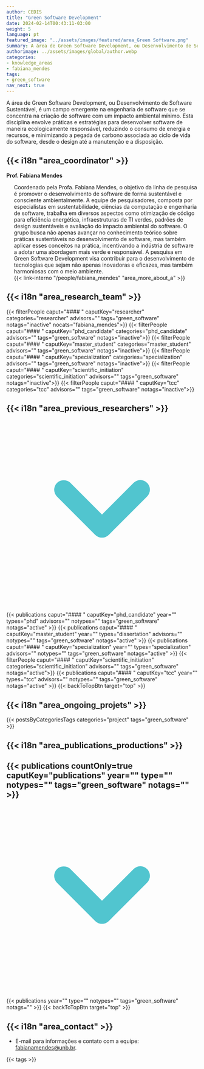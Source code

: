 ```yaml
---
author: CEDIS
title: "Green Software Development"
date: 2024-02-14T00:43:11-03:00
weight: 5
language: pt
featured_image: "../assets/images/featured/area_Green Software.png"
summary: A área de Green Software Development, ou Desenvolvimento de Software Sustentável, é um campo emergente na engenharia de software que se concentra na criação de software com um impacto ambiental mínimo.  
authorimage: ../assets/images/global/author.webp
categories:
- knowledge_areas
- fabiana_mendes
tags: 
- green_software
nav_next: true
---
```

<div id="top"></div>

A área de Green Software Development, ou Desenvolvimento de Software Sustentável, é um campo emergente na engenharia de software que se concentra na criação de software com um impacto ambiental mínimo. Esta disciplina envolve práticas e estratégias para desenvolver software de maneira ecologicamente responsável, reduzindo o consumo de energia e recursos, e minimizando a pegada de carbono associada ao ciclo de vida do software, desde o design até a manutenção e a disposição.

## {{< i18n "area_coordinator" >}}
**Prof. Fabiana Mendes**
<div style="margin-left: 20px;">
Coordenado pela Profa. Fabiana Mendes, o objetivo da linha de pesquisa é promover o desenvolvimento de software de forma sustentável e consciente ambientalmente. A equipe de pesquisadores, composta por especialistas em sustentabilidade, ciências da computação e engenharia de software, trabalha em diversos aspectos como otimização de código para eficiência energética, infraestruturas de TI verdes, padrões de design sustentáveis e avaliação do impacto ambiental do software. O grupo busca não apenas avançar no conhecimento teórico sobre práticas sustentáveis no desenvolvimento de software, mas também aplicar esses conceitos na prática, incentivando a indústria de software a adotar uma abordagem mais verde e responsável. A pesquisa em Green Software Development visa contribuir para o desenvolvimento de tecnologias que sejam não apenas inovadoras e eficazes, mas também harmoniosas com o meio ambiente.
<br>
{{< link-interno "/people/fabiana_mendes" "area_more_about_a" >}}
</div>

## {{< i18n "area_research_team" >}}

{{< filterPeople caput="#### " caputKey="researcher" categories="researcher" advisors="" tags="green_software" notags="inactive" nocats="fabiana_mendes">}}
{{< filterPeople caput="#### " caputKey="phd_candidate" categories="phd_candidate" advisors="" tags="green_software" notags="inactive">}}
{{< filterPeople caput="#### " caputKey="master_student" categories="master_student" advisors="" tags="green_software" notags="inactive">}}
{{< filterPeople caput="#### " caputKey="specialization" categories="specialization" advisors="" tags="green_software" notags="inactive">}}
{{< filterPeople caput="#### " caputKey="scientific_initiation" categories="scientific_initiation" advisors="" tags="green_software" notags="inactive">}}
{{< filterPeople caput="#### " caputKey="tcc" categories="tcc" advisors="" tags="green_software" notags="inactive">}}

<div id="previous-collaborators" x-data="{ showPrevious: false }">
    <h2 id="former-collaborators-title" @click="showPrevious = !showPrevious" class="text-xl font-bold mb-2 cursor-pointer flex items-center text-primary-900">
      {{< i18n "area_previous_researchers" >}}
      <svg :class="{'rotate-0': !showPrevious, 'rotate-180': showPrevious}" class="ml-2 h-5 w-5 transform transition-transform duration-200" xmlns="http://www.w3.org/2000/svg" viewBox="0 0 20 20" fill="#51C5CF"><path fill-rule="evenodd" d="M5.293 7.293a1 1 0 011.414 0L10 10.586l3.293-3.293a1 1 0 111.414 1.414l-4 4a1 1 0 01-1.414 0l-4-4a1 1 0 010-1.414z" clip-rule="evenodd" /></svg>
    </h2>
    <div x-show="showPrevious" x-cloak>
    {{< publications caput="#### " caputKey="phd_candidate"  year="" types="phd" advisors="" notypes="" tags="green_software" notags="active" >}}
    {{< publications caput="#### " caputKey="master_student" year="" types="dissertation" advisors="" notypes="" tags="green_software" notags="active" >}}
    {{< publications caput="#### " caputKey="specialization" year="" types="specialization" advisors="" notypes="" tags="green_software" notags="active" >}}
    {{< filterPeople caput="#### " caputKey="scientific_initiation" categories="scientific_initiation" advisors="" tags="green_software" notags="active">}}
    {{< publications caput="#### " caputKey="tcc" year="" types="tcc" advisors="" notypes="" tags="green_software" notags="active" >}}
    {{< backToTopBtn target="top" >}}
    </div>
  </div>

## {{< i18n "area_ongoing_projets" >}}

{{< postsByCategoriesTags categories="project" tags="green_software" >}}


## {{< i18n "area_publications_productions" >}}

<div id="npublications-section" x-data="{ showPublications: false }">
    <h2 id="npublications-title" @click="showPublications = !showPublications" class="text-xl font-bold mb-2 cursor-pointer flex items-center text-primary-900">
      {{< publications countOnly=true caputKey="publications" year="" type="" notypes="" tags="green_software" notags="" >}}
      <svg :class="{'rotate-0': !showPublications, 'rotate-180': showPublications}" class="ml-2 h-5 w-5 transform transition-transform duration-200" xmlns="http://www.w3.org/2000/svg" viewBox="0 0 20 20" fill="#51C5CF"><path fill-rule="evenodd" d="M5.293 7.293a1 1 0 011.414 0L10 10.586l3.293-3.293a1 1 0 111.414 1.414l-4 4a1 1 0 01-1.414 0l-4-4a1 1 0 010-1.414z" clip-rule="evenodd" /></svg>
    </h2>
    <div x-show="showPublications" x-cloak>
      {{< publications year="" type="" notypes="" tags="green_software" notags="" >}} 
      {{< backToTopBtn target="top" >}}
    </div>
</div>

## {{< i18n "area_contact" >}}
- E-mail para informações e contato com a equipe: [fabianamendes@unb.br](mailto:fabianamendes@unb.br).

{{< tags >}}